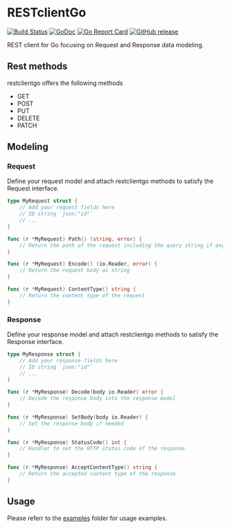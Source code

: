 # RESTclientGo

[![Build Status](https://github.com/henomis/restclientgo/actions/workflows/test.yml/badge.svg?branch=main)](https://github.com/henomis/restclientgo/actions/workflows/test.yml?query=branch%3Amain) [![GoDoc](https://godoc.org/github.com/henomis/restclientgo?status.svg)](https://godoc.org/github.com/henomis/restclientgo) [![Go Report Card](https://goreportcard.com/badge/github.com/henomis/restclientgo)](https://goreportcard.com/report/github.com/henomis/restclientgo) [![GitHub release](https://img.shields.io/github/release/henomis/restclientgo.svg)](https://github.com/henomis/restclientgo/releases)


REST client for Go focusing on Request and Response data modeling.

## Rest methods
restclientgo offers the following methods

* GET
* POST
* PUT
* DELETE
* PATCH

## Modeling

### Request
Define your request model and attach restclientgo methods to satisfy the Request interface.

```go
type MyRequest struct {
    // Add your request fields here
    // ID string `json:"id"`
    // ...
}

func (r *MyRequest) Path() (string, error) {
    // Return the path of the request including the query string if any.
}

func (r *MyRequest) Encode() (io.Reader, error) {
    // Return the request body as string
}

func (r *MyRequest) ContentType() string {
    // Return the content type of the request
}
```

### Response
Define your response model and attach restclientgo methods to satisfy the Response interface.

```go
type MyResponse struct {
    // Add your response fields here
    // ID string `json:"id"`
    // ...
}

func (r *MyResponse) Decode(body io.Reader) error {
    // Decode the response body into the response model
}

func (r *MyResponse) SetBody(body io.Reader) {
    // Set the response body if needed
}

func (r *MyResponse) StatusCode() int {
    // Handler to set the HTTP status code of the response
}

func (r *MyResponse) AcceptContentType() string {
    // Return the accepted content type of the response
}
```

## Usage
Please referr to the [examples](examples/cmd/) folder for usage examples.